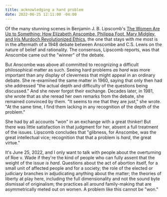 ```yaml
---
title: acknowledging a hard problem
date: 2022-06-25 12:11:00 -04:00
---
```


Of the many stunning scenes in Benjamin J. B. Lipscomb's [The Women Are Up to Something: How Elizabeth Anscombe, Philippa Foot, Mary Midgley, and Iris Murdoch Revolutionized Ethics](https://global.oup.com/academic/product/the-women-are-up-to-something-9780197541074?cc=us&lang=en&), the one that stays with me most is in the aftermath of a 1948 debate between Anscombe and C.S. Lewis on the nature of belief and rationality. The consensus, Lipscomb reports, was that Anscombe came out the "winner" of the debate. 

But Anscombe was above all committed to recognizing a difficult philosophical matter as such. Seeing hard problems *as hard* was more important than any display of cleverness that might appeal in an ordinary debate. She re-examined the same matter in 1960, saying that only then had she addressed "the actual depth and difficulty of the questions being discussed." And she never forgot their exchange. Decades later, in 1981, she wrote that as she reread her own remarks from the debate, she remained convinced by them. "It seems to me that they are just," she wrote. "At the same time, I find them lacking in any recognition of the depth of the problem." 

She had by all accounts "won" in an exchange with a great thinker! But there was little satisfaction in that judgment for her, absent a full treatment of the issues. Lipscomb concludes that "glibness, for Anscombe, was the great intellectual vice; recognition that that a problem is *hard*, the great virtue."

It's June 25, 2022, and I only want to talk with people about the overturning of Roe v. Wade if they're the kind of people who can fully assent that the weight of the issue *is hard*. Questions about the act of abortion itself, for a small unit of affected people and for a society; the role of the elected or judiciary branches in adjudicating anything about the matter; the theories of liberty at play here, including the full dimensionality and not the sound byte dismissal of originalism; the practices all around family-making that are asymmetrically meted out on women. A problem like this cannot be "won."  



